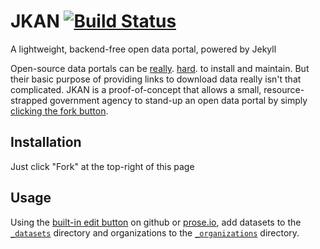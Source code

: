 # JKAN [![Build Status](https://travis-ci.org/timwis/jkan.svg?branch=master)](https://travis-ci.org/timwis/jkan)
A lightweight, backend-free open data portal, powered by Jekyll

Open-source data portals can be [really](https://twitter.com/waldojaquith/status/282599673569619969).
[hard](https://twitter.com/chris_whong/status/669207423719235584). to install and maintain. But their
basic purpose of providing links to download data really isn't that complicated. JKAN is a proof-of-concept
that allows a small, resource-strapped government agency to stand-up an open data portal by simply
[clicking the fork button](https://help.github.com/articles/fork-a-repo/).

## Installation
Just click "Fork" at the top-right of this page

## Usage
Using the [built-in edit button](https://help.github.com/articles/editing-files-in-your-repository/) on github
or [prose.io](http://prose.io), add datasets to the [`_datasets`](_datasets) directory and organizations to 
the [`_organizations`](_organizations) directory.
